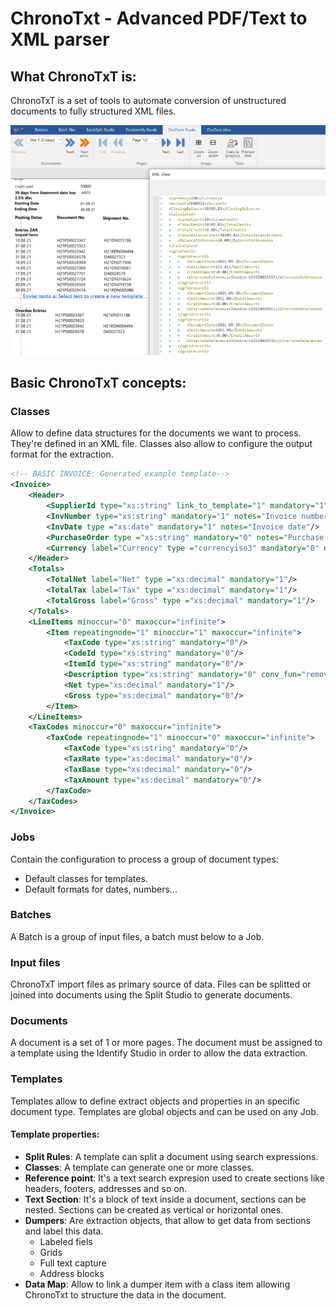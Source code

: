 # ChronoTxt - Advanced PDF/Text to XML parser

## What ChronoTxT is:

ChronoTxT is a set of tools to automate conversion of unstructured documents to fully structured XML files.

![Chronotxt Preview](./images/screenshots/chronotxt_preview.png)

## Basic ChronoTxT concepts:

### Classes

Allow to define data structures for the documents we want to process. They're defined in an XML file.
Classes also allow to configure the output format for the extraction.

```xml
<!-- BASIC INVOICE: Generated example template-->
<Invoice>
	<Header>
		<SupplierId type="xs:string" link_to_template="1" mandatory="1" notes="Value used to identify the invoice generator"/>
		<InvNumber type="xs:string" mandatory="1" notes="Invoice number generated by supplier"/>
		<InvDate type ="xs:date" mandatory="1" notes="Invoice date"/>
		<PurchaseOrder type ="xs:string" mandatory="0" notes="Purchase order"/>
		<Currency label="Currency" type ="currencyiso3" mandatory="0" default_value="%default_currency%"/>
	</Header>
	<Totals>
		<TotalNet label="Net" type ="xs:decimal" mandatory="1"/>
		<TotalTax label="Tax" type ="xs:decimal" mandatory="1"/>
		<TotalGross label="Gross" type ="xs:decimal" mandatory="1"/>
	</Totals>
	<LineItems minoccur="0" maxoccur="infinite">
		<Item repeatingnode="1" minoccur="1" maxoccur="infinite">
			<TaxCode type="xs:string" mandatory="0"/>
			<CodeId type="xs:string" mandatory="0"/>
			<ItemId type="xs:string" mandatory="0"/>
			<Description type="xs:string" mandatory="0" conv_fun="removecr"/>
			<Net type="xs:decimal" mandatory="1"/>
			<Gross type="xs:decimal" mandatory="0"/>
		</Item>
	</LineItems>
	<TaxCodes minoccur="0" maxoccur="infinite">
		<TaxCode repeatingnode="1" minoccur="0" maxoccur="infinite">
			<TaxCode type="xs:string" mandatory="0"/>
			<TaxRate type="xs:decimal" mandatory="0"/>
			<TaxBase type="xs:decimal" mandatory="0"/>
			<TaxAmount type="xs:decimal" mandatory="0"/>
		</TaxCode>
	</TaxCodes>
</Invoice>
```

### Jobs
Contain the configuration to process a group of document types:
* Default classes for templates.
* Default formats for dates, numbers...

### Batches

A Batch is a group of input files, a batch must below to a Job.

### Input files

ChronoTxT import files as primary source of data. Files can be splitted or joined into documents using the Split Studio to generate documents.

### Documents
A document is a set of 1 or more pages.
The document must be assigned to a template using the Identify Studio in order to allow the data extraction.

### Templates
Templates allow to define extract objects and properties in an specific document type. Templates are global objects and can be used on any Job.

#### Template properties:
* **Split Rules**: A template can split a document using search expressions.
* **Classes**: A template can generate one or more classes.
* **Reference point**: It's a text search expresion used to create sections like headers, footers, addresses and so on.
* **Text Section**: It's a block of text inside a document, sections can be nested. Sections can be created as vertical or horizontal ones.
* **Dumpers**: Are extraction objects, that allow to get data from sections and label this data.
    * Labeled fiels
    * Grids
    * Full text capture
    * Address blocks
* **Data Map**: Allow to link a dumper item with a class item allowing ChronoTxt to structure the data in the document.
